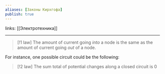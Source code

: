 ```yaml
---
aliases: [Законы Кирхгофа]
publish: true
---
```

links: [[Электротехника]]

---

> [!1 law]
> The amount of current going _into_ a node is the same as the amount of current going _out_ of a node. 

For instance, one possible circuit could be the following:


> [!2 law]
> The sum total of potential changes along a closed circuit is 0
